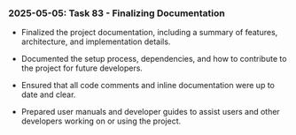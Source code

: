 ### 2025-05-05: Task 83 - Finalizing Documentation

* Finalized the project documentation, including a summary of features, architecture, and implementation details.

* Documented the setup process, dependencies, and how to contribute to the project for future developers.

* Ensured that all code comments and inline documentation were up to date and clear.

* Prepared user manuals and developer guides to assist users and other developers working on or using the project.